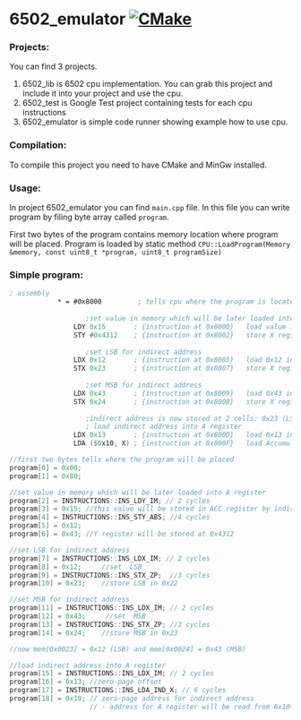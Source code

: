 # 6502_emulator [![CMake](https://github.com/lukasz12345678/6502_emulator/actions/workflows/cmake.yml/badge.svg)](https://github.com/lukasz12345678/actions/6502_emulator/workflows/cmake.yml)

### Projects:
 You can find 3 projects. 
  1. 6502_lib is 6502 cpu implementation. You can grab this project and include it into your project and use the cpu.
  2. 6502_test is Google Test project containing tests for each cpu instructions 
  3. 6502_emulator is simple code runner showing example how to use cpu.

### Compilation:
To compile this project you need to have CMake and MinGw installed.
  
### Usage:
In project 6502_emulator you can find ```main.cpp``` file. In this file you can write program by filing byte array called ```program```.

First two bytes of the program contains memory location where program will be placed. 
Program is loaded by static method ```CPU::LoadProgram(Memory &memory, const uint8_t *program, uint8_t programSize)```

### Simple program:
```asm
; assembly 
            * = #0x8000         ; tells cpu where the program is located at the memory
            
                   ;set value in memory which will be later loaded into A register
                LDY 0x15       ; {instruction at 0x8000}   load value into Y register
                STY #0x4312    ; {instruction at 0x8002}   store X register into 0x4312
     
                   ;set LSB for indirect address
                LDX 0x12       ; {instruction at 0x8005}   load 0x12 into X register
                STX 0x23       ; {instruction at 0x8007}   store X register into 0x23
     
                   ;set MSB for indirect address
                LDX 0x43       ; {instruction at 0x8009}   load 0x43 into X register
                STX 0x24       ; {instruction at 0x800B}   store X register int 0x24
     
                   ;indirect address is now stored at 2 cells: 0x23 (LSB) and 0x24 (MSB)
                   ; load indirect address into A register
                LDX 0x13       ; {instruction at 0x800D}   load 0x13 into X register - offset for zero-page address
                LDA ($0x10, X) ; {instruction at 0x800F}   load Accumulator from indirect address X(0x13) + 0x10 -> 0x0023 and 0x0024
```

```c++
//first two bytes tells where the program will be placed
program[0] = 0x00;
program[1] = 0x80;

//set value in memory which will be later loaded into A register
program[2] = INSTRUCTIONS::INS_LDY_IM; // 2 cycles
program[3] = 0x15; //this value will be stored in ACC register by indirect address
program[4] = INSTRUCTIONS::INS_STY_ABS; //4 cycles
program[5] = 0x12;
program[6] = 0x43; //Y register will be stored at 0x4312

//set LSB for indirect address
program[7] = INSTRUCTIONS::INS_LDX_IM; // 2 cycles
program[8] = 0x12;     //set  LSB
program[9] = INSTRUCTIONS::INS_STX_ZP;  //3 cycles
program[10] = 0x23;    //store LSB in 0x22

//set MSB for indirect address
program[11] = INSTRUCTIONS::INS_LDX_IM; // 2 cycles
program[12] = 0x43;     //set  MSB
program[13] = INSTRUCTIONS::INS_STX_ZP; //3 cycles
program[14] = 0x24;    //store MSB in 0x23

//now mem[0x0023] = 0x12 (LSB) and mem[0x0024] = 0x43 (MSB)

//load indirect address into A register
program[15] = INSTRUCTIONS::INS_LDX_IM; // 2 cycles
program[16] = 0x13; //zero-page offset
program[17] = INSTRUCTIONS::INS_LDA_IND_X; // 6 cycles
program[18] = 0x10; // zero-page address for indirect address
                    // - address for A register will be read from 0x10+0x13
```
